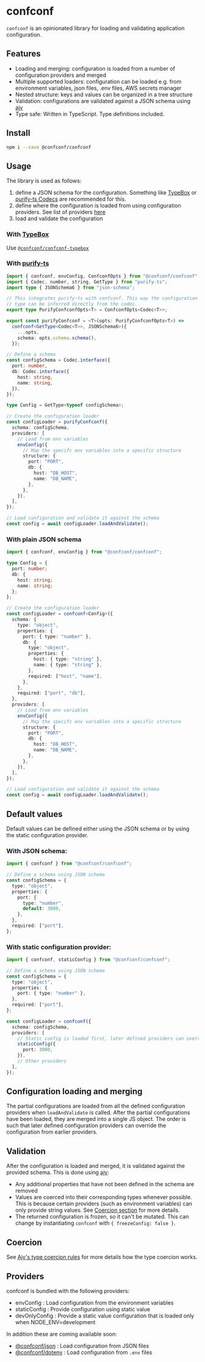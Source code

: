 # confconf

`confconf` is an opinionated library for loading and validating application configuration.

## Features

- Loading and merging: configuration is loaded from a number of configuration providers and merged
- Multiple supported loaders: configuration can be loaded e.g. from environment variables, json files, .env files, AWS secrets manager
- Nested structure: keys and values can be organized in a tree structure
- Validation: configurations are validated against a JSON schema using [ajv](https://ajv.js.org/)
- Type safe: Written in TypeScript. Type definitions included.

## Install

```bash
npm i --save @confconf/confconf
```

## Usage

The library is used as follows:

1. define a JSON schema for the configuration. Something like [TypeBox](https://github.com/sinclairzx81/typebox) or [purify-ts Codecs](https://gigobyte.github.io/purify/utils/Codec) are recommended for this.
2. define where the configuration is loaded from using configuration providers. See list of providers [here](#providers)
3. load and validate the configuration

### With [TypeBox](https://github.com/sinclairzx81/typebox)

Use [`@confconf/confconf-typebox`](https://github.com/tomi/confconf/tree/main/packages/confconf-typebox)

### With [purify-ts](https://gigobyte.github.io/purify/)

```ts
import { confconf, envConfig, ConfconfOpts } from "@confconf/confconf";
import { Codec, number, string, GetType } from "purify-ts";
import type { JSONSchema6 } from "json-schema";

// This integrates purify-ts with confconf. This way the configuration
// type can be inferred directly from the codec.
export type PurifyConfconfOpts<T> = ConfconfOpts<Codec<T>>;

export const purifyConfconf = <T>(opts: PurifyConfconfOpts<T>) =>
  confconf<GetType<Codec<T>>, JSONSchema6>({
    ...opts,
    schema: opts.schema.schema(),
  });

// Define a schema
const configSchema = Codec.interface({
  port: number,
  db: Codec.interface({
    host: string,
    name: string,
  }),
});

type Config = GetType<typeof configSchema>;

// Create the configuration loader
const configLoader = purifyConfconf({
  schema: configSchema,
  providers: [
    // Load from env variables
    envConfig({
      // Map the specifc env variables into a specific structure
      structure: {
        port: "PORT",
        db: {
          host: "DB_HOST",
          name: "DB_NAME",
        },
      },
    }),
  ],
});

// Load configuration and validate it against the schema
const config = await configLoader.loadAndValidate();
```

### With plain JSON schema

```ts
import { confconf, envConfig } from "@confconf/confconf";

type Config = {
  port: number;
  db: {
    host: string;
    name: string;
  };
};

// Create the configuration loader
const configLoader = confconf<Config>({
  schema: {
    type: "object",
    properties: {
      port: { type: "number" },
      db: {
        type: "object",
        properties: {
          host: { type: "string" },
          name: { type: "string" },
        },
        required: ["host", "name"],
      },
    },
    required: ["port", "db"],
  },
  providers: [
    // Load from env variables
    envConfig({
      // Map the specifc env variables into a specific structure
      structure: {
        port: "PORT",
        db: {
          host: "DB_HOST",
          name: "DB_NAME",
        },
      },
    }),
  ],
});

// Load configuration and validate it against the schema
const config = await configLoader.loadAndValidate();
```

## Default values

Default values can be defined either using the JSON schema or by using the static configuration provider.

### With JSON schema:

```ts
import { confconf } from "@confconf/confconf";

// Define a schema using JSON schema
const configSchema = {
  type: "object",
  properties: {
    port: {
      type: "number",
      default: 3000,
    },
  },
  required: ["port"],
};
```

### With static configuration provider:

```ts
import { confconf, staticConfig } from "@confconf/confconf";

// Define a schema using JSON schema
const configSchema = {
  type: "object",
  properties: {
    port: { type: "number" },
  },
  required: ["port"],
};

const configLoader = confconf({
  schema: configSchema,
  providers: [
    // Static config is loaded first, later defined providers can override its values
    staticConfig({
      port: 3000,
    }),
    // Other providers
  ],
});
```

## Configuration loading and merging

The partial configurations are loaded from all the defined configuration providers when `loadAndValidate` is called. After the partial configurations have been loaded, they are merged into a single JS object. The order is such that later defined configuration providers can override the configuration from earlier providers.

## Validation

After the configuration is loaded and merged, it is validated against the provided schema. This is done using [ajv](https://ajv.js.org/):

- Any additional properties that have not been defined in the schema are removed
- Values are coerced into their corresponding types whenever possible. This is because certain providers (such as environment variables) can only provide string values. See [Coercion section](#coercion) for more details.
- The returned configuration is frozen, so it can't be mutated. This can change by instantiating `confconf` with `{ freezeConfig: false }`.

## Coercion

See [Ajv's type coercion rules](https://ajv.js.org/coercion.html) for more details how the type coercion works.

## Providers

confconf is bundled with the following providers:

- envConfig : Load configuration from the environment variables
- staticConfig : Provide configuration using static value
- devOnlyConfig : Provide a static value configuration that is loaded only when NODE_ENV=development

In addition these are coming available soon:

- [@confconf/json]() : Load configuration from JSON files
- [@confconf/dotenv]() : Load configuration from `.env` files
